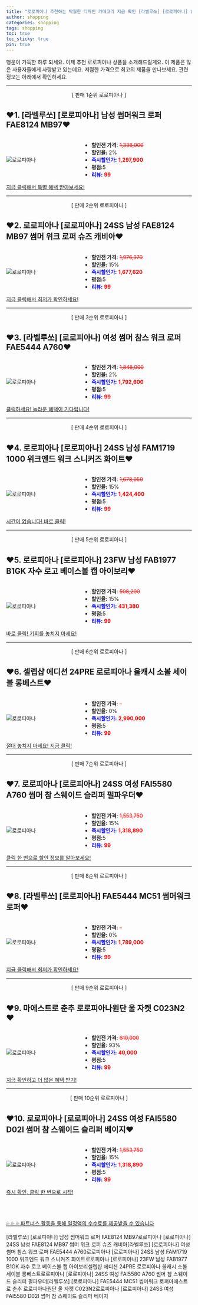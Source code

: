 ```yaml
---
title: "로로피아나 추천하는 탁월한 디자인 카테고리 지금 확인 [라벨루쏘] [로로피아나] 남성 썸머워크 로퍼"
author: shopping
categories: shopping
tags: shopping
toc: true
toc_sticky: true
pin: true
---
```

행운이 가득한 하루 되세요. 이제 추천 로로피아나 상품을 소개해드릴게요. 이 제품은 많은 사용자들에게 사랑받고 있는데요. 저렴한 가격으로 최고의 제품을 만나보세요. 관련 정보는 아래에서 확인하세요.

---
<p class="toplist" style="margin: 0 auto; display: block; width: fit-content;">[ 판매 1순위 로로피아나 ]</p>

<h2><strong>❤️1. [라벨루쏘] [로로피아나] 남성 썸머워크 로퍼 FAE8124 MB97❤️</strong></h2>

<div style="display: flex; align-items: center;">
    <div style="flex: 0.4;">
        <img src="https://thumbnail6.coupangcdn.com/thumbnails/remote/230x230ex/image/vendor_inventory/9b4a/85476bccfe51f0b607da30a3084a60b712edb5ba5c8ae598c332bfd61a97.jpg" alt="로로피아나" style="max-width: 100%;">
    </div>
    <div style="flex: 0.6; margin-left: 10px;">
        <ul>
            <li><strong>할인전 가격:</strong> <del style="color: red;">1,338,000</del></li>
            <li><strong>할인율:</strong> 2%</li>
            <li><span style='color:blue'><strong>즉시할인가:</strong></span> <span style='color:red'><strong>1,297,900</strong></span></li>
            <li><strong>평점:</strong>5</li>
            <li><span style='color:blue'><strong>리뷰:</strong></span> <span style='color:red'><strong>99</strong></span></li>
        </ul>
    </div>
</div>
<div class="center">
    <a href="https://selin100587001.github.io?lptag=AF9450613&subid=githubio&pageKey=7387512487&traceid=V0-153&itemId=19093387767&vendorItemId=89474953067" class="myButton">
        지금 클릭해서 특별 혜택 받아보세요!
    </a>
</div>


---
<p class="toplist" style="margin: 0 auto; display: block; width: fit-content;">[ 판매 2순위 로로피아나 ]</p>

<h2><strong>❤️2. 로로피아나 [로로피아나] 24SS 남성 FAE8124 MB97 썸머 위크 로퍼 슈즈 캐비아❤️</strong></h2>

<div style="display: flex; align-items: center;">
    <div style="flex: 0.4;">
        <img src="https://thumbnail8.coupangcdn.com/thumbnails/remote/230x230ex/image/vendor_inventory/3036/03b1445ee0007d4da6caa1dbfa0960828b0a17eac365b97ca1a9ab424ad6.jpg" alt="로로피아나" style="max-width: 100%;">
    </div>
    <div style="flex: 0.6; margin-left: 10px;">
        <ul>
            <li><strong>할인전 가격:</strong> <del style="color: red;">1,976,370</del></li>
            <li><strong>할인율:</strong> 15%</li>
            <li><span style='color:blue'><strong>즉시할인가:</strong></span> <span style='color:red'><strong>1,677,620</strong></span></li>
            <li><strong>평점:</strong>5</li>
            <li><span style='color:blue'><strong>리뷰:</strong></span> <span style='color:red'><strong>99</strong></span></li>
        </ul>
    </div>
</div>
<div class="center">
    <a href="https://selin100587001.github.io?lptag=AF9450613&subid=githubio&pageKey=8224916311&traceid=V0-153&itemId=23652501941&vendorItemId=90677875838" class="myButton">
        지금 클릭해서 최저가 확인하세요!
    </a>
</div>


---
<p class="toplist" style="margin: 0 auto; display: block; width: fit-content;">[ 판매 3순위 로로피아나 ]</p>

<h2><strong>❤️3. [라벨루쏘] [로로피아나] 여성 썸머 참스 워크 로퍼 FAE5444 A760❤️</strong></h2>

<div style="display: flex; align-items: center;">
    <div style="flex: 0.4;">
        <img src="https://thumbnail9.coupangcdn.com/thumbnails/remote/230x230ex/image/vendor_inventory/ed83/67ea892f21dec869cc7aed141b3a18bc8802054c4f0e796341dda2c48704.jpg" alt="로로피아나" style="max-width: 100%;">
    </div>
    <div style="flex: 0.6; margin-left: 10px;">
        <ul>
            <li><strong>할인전 가격:</strong> <del style="color: red;">1,848,000</del></li>
            <li><strong>할인율:</strong> 2%</li>
            <li><span style='color:blue'><strong>즉시할인가:</strong></span> <span style='color:red'><strong>1,792,600</strong></span></li>
            <li><strong>평점:</strong>5</li>
            <li><span style='color:blue'><strong>리뷰:</strong></span> <span style='color:red'><strong>99</strong></span></li>
        </ul>
    </div>
</div>
<div class="center">
    <a href="https://selin100587001.github.io?lptag=AF9450613&subid=githubio&pageKey=8181687897&traceid=V0-153&itemId=23393739321&vendorItemId=90421038384" class="myButton">
        클릭하세요! 놀라운 혜택이 기다립니다!
    </a>
</div>


---
<p class="toplist" style="margin: 0 auto; display: block; width: fit-content;">[ 판매 4순위 로로피아나 ]</p>

<h2><strong>❤️4. 로로피아나 [로로피아나] 24SS 남성 FAM1719 1000 위크엔드 워크 스니커즈 화이트❤️</strong></h2>

<div style="display: flex; align-items: center;">
    <div style="flex: 0.4;">
        <img src="https://thumbnail8.coupangcdn.com/thumbnails/remote/230x230ex/image/vendor_inventory/c729/1395fbd63a4c6d883fb9f7a9ea53cfbcc91eb184d19dc1d5fab8f608e73b.jpg" alt="로로피아나" style="max-width: 100%;">
    </div>
    <div style="flex: 0.6; margin-left: 10px;">
        <ul>
            <li><strong>할인전 가격:</strong> <del style="color: red;">1,678,050</del></li>
            <li><strong>할인율:</strong> 15%</li>
            <li><span style='color:blue'><strong>즉시할인가:</strong></span> <span style='color:red'><strong>1,424,400</strong></span></li>
            <li><strong>평점:</strong>5</li>
            <li><span style='color:blue'><strong>리뷰:</strong></span> <span style='color:red'><strong>99</strong></span></li>
        </ul>
    </div>
</div>
<div class="center">
    <a href="https://selin100587001.github.io?lptag=AF9450613&subid=githubio&pageKey=8224897512&traceid=V0-153&itemId=23652371293&vendorItemId=90677747827" class="myButton">
        시간이 없습니다! 바로 클릭!
    </a>
</div>


---
<p class="toplist" style="margin: 0 auto; display: block; width: fit-content;">[ 판매 5순위 로로피아나 ]</p>

<h2><strong>❤️5. 로로피아나 [로로피아나] 23FW 남성 FAB1977 B1GK 자수 로고 베이스볼 캡 아이보리❤️</strong></h2>

<div style="display: flex; align-items: center;">
    <div style="flex: 0.4;">
        <img src="https://thumbnail7.coupangcdn.com/thumbnails/remote/230x230ex/image/vendor_inventory/58e4/cc0742f8fc46ef4508eaf7b442b06bbfc2cd7cac6fd3dbf722ac4e282961.jpg" alt="로로피아나" style="max-width: 100%;">
    </div>
    <div style="flex: 0.6; margin-left: 10px;">
        <ul>
            <li><strong>할인전 가격:</strong> <del style="color: red;">508,200</del></li>
            <li><strong>할인율:</strong> 15%</li>
            <li><span style='color:blue'><strong>즉시할인가:</strong></span> <span style='color:red'><strong>431,380</strong></span></li>
            <li><strong>평점:</strong>5</li>
            <li><span style='color:blue'><strong>리뷰:</strong></span> <span style='color:red'><strong>99</strong></span></li>
        </ul>
    </div>
</div>
<div class="center">
    <a href="https://selin100587001.github.io?lptag=AF9450613&subid=githubio&pageKey=8195649388&traceid=V0-153&itemId=23469787333&vendorItemId=90496338995" class="myButton">
        바로 클릭! 기회를 놓치지 마세요!
    </a>
</div>


---
<p class="toplist" style="margin: 0 auto; display: block; width: fit-content;">[ 판매 6순위 로로피아나 ]</p>

<h2><strong>❤️6. 셀렙샵 에디션 24PRE 로로피아나 울캐시 소볼 세이블 롱베스트❤️</strong></h2>

<div style="display: flex; align-items: center;">
    <div style="flex: 0.4;">
        <img src="https://thumbnail8.coupangcdn.com/thumbnails/remote/230x230ex/image/vendor_inventory/10e6/843c1604c045d78627a3b881dcdc3e8e4090b009ff9d1a642a4124f79f0a.jpg" alt="로로피아나" style="max-width: 100%;">
    </div>
    <div style="flex: 0.6; margin-left: 10px;">
        <ul>
            <li><strong>할인전 가격:</strong> <del style="color: red;">-</del></li>
            <li><strong>할인율:</strong> 0%</li>
            <li><span style='color:blue'><strong>즉시할인가:</strong></span> <span style='color:red'><strong>2,990,000</strong></span></li>
            <li><strong>평점:</strong>5</li>
            <li><span style='color:blue'><strong>리뷰:</strong></span> <span style='color:red'><strong>99</strong></span></li>
        </ul>
    </div>
</div>
<div class="center">
    <a href="https://selin100587001.github.io?lptag=AF9450613&subid=githubio&pageKey=8190930814&traceid=V0-153&itemId=23439624654&vendorItemId=90271945409" class="myButton">
        절대 놓치지 마세요! 지금 클릭!
    </a>
</div>


---
<p class="toplist" style="margin: 0 auto; display: block; width: fit-content;">[ 판매 7순위 로로피아나 ]</p>

<h2><strong>❤️7. 로로피아나 [로로피아나] 24SS 여성 FAI5580 A760 썸머 참 스웨이드 슬리퍼 펄파우더❤️</strong></h2>

<div style="display: flex; align-items: center;">
    <div style="flex: 0.4;">
        <img src="https://thumbnail7.coupangcdn.com/thumbnails/remote/230x230ex/image/vendor_inventory/cc4b/b8197857980dc0157a48465f9dbc98c2f9d137f2c1db5ea048e63aaf3823.jpg" alt="로로피아나" style="max-width: 100%;">
    </div>
    <div style="flex: 0.6; margin-left: 10px;">
        <ul>
            <li><strong>할인전 가격:</strong> <del style="color: red;">1,553,750</del></li>
            <li><strong>할인율:</strong> 15%</li>
            <li><span style='color:blue'><strong>즉시할인가:</strong></span> <span style='color:red'><strong>1,318,890</strong></span></li>
            <li><strong>평점:</strong>5</li>
            <li><span style='color:blue'><strong>리뷰:</strong></span> <span style='color:red'><strong>99</strong></span></li>
        </ul>
    </div>
</div>
<div class="center">
    <a href="https://selin100587001.github.io?lptag=AF9450613&subid=githubio&pageKey=8224897836&traceid=V0-153&itemId=23652373897&vendorItemId=90677751223" class="myButton">
        클릭 한 번으로 할인 정보를 알아보세요!
    </a>
</div>


---
<p class="toplist" style="margin: 0 auto; display: block; width: fit-content;">[ 판매 8순위 로로피아나 ]</p>

<h2><strong>❤️8. [라벨루쏘] [로로피아나] FAE5444 MC51 썸머워크 로퍼❤️</strong></h2>

<div style="display: flex; align-items: center;">
    <div style="flex: 0.4;">
        <img src="https://thumbnail9.coupangcdn.com/thumbnails/remote/230x230ex/image/vendor_inventory/143a/dba208950bbcbb0475173a81aad8a41efb161acb2c2fbb697ec8e91cb8f2.jpg" alt="로로피아나" style="max-width: 100%;">
    </div>
    <div style="flex: 0.6; margin-left: 10px;">
        <ul>
            <li><strong>할인전 가격:</strong> <del style="color: red;">-</del></li>
            <li><strong>할인율:</strong> 0%</li>
            <li><span style='color:blue'><strong>즉시할인가:</strong></span> <span style='color:red'><strong>1,789,000</strong></span></li>
            <li><strong>평점:</strong>5</li>
            <li><span style='color:blue'><strong>리뷰:</strong></span> <span style='color:red'><strong>99</strong></span></li>
        </ul>
    </div>
</div>
<div class="center">
    <a href="https://selin100587001.github.io?lptag=AF9450613&subid=githubio&pageKey=6740625016&traceid=V0-153&itemId=15734664633&vendorItemId=86902673295" class="myButton">
        지금 클릭해서 최저가 확인하세요!
    </a>
</div>


---
<p class="toplist" style="margin: 0 auto; display: block; width: fit-content;">[ 판매 9순위 로로피아나 ]</p>

<h2><strong>❤️9. 마에스트로 춘추 로로피아나원단 울 자켓 C023N2❤️</strong></h2>

<div style="display: flex; align-items: center;">
    <div style="flex: 0.4;">
        <img src="https://thumbnail8.coupangcdn.com/thumbnails/remote/230x230ex/image/vendor_inventory/c939/a30f8209c8e664297988fb3a636af67a67ea5fa43c080615da5c39b37b9c.jpg" alt="로로피아나" style="max-width: 100%;">
    </div>
    <div style="flex: 0.6; margin-left: 10px;">
        <ul>
            <li><strong>할인전 가격:</strong> <del style="color: red;">610,000</del></li>
            <li><strong>할인율:</strong> 93%</li>
            <li><span style='color:blue'><strong>즉시할인가:</strong></span> <span style='color:red'><strong>40,000</strong></span></li>
            <li><strong>평점:</strong>5</li>
            <li><span style='color:blue'><strong>리뷰:</strong></span> <span style='color:red'><strong>99</strong></span></li>
        </ul>
    </div>
</div>
<div class="center">
    <a href="https://selin100587001.github.io?lptag=AF9450613&subid=githubio&pageKey=7704263140&traceid=V0-153&itemId=20635223412&vendorItemId=87709122002" class="myButton">
        지금 확인하고 더 많은 혜택 받기!
    </a>
</div>


---
<p class="toplist" style="margin: 0 auto; display: block; width: fit-content;">[ 판매 10순위 로로피아나 ]</p>

<h2><strong>❤️10. 로로피아나 [로로피아나] 24SS 여성 FAI5580 D02I 썸머 참 스웨이드 슬리퍼 베이지❤️</strong></h2>

<div style="display: flex; align-items: center;">
    <div style="flex: 0.4;">
        <img src="https://thumbnail8.coupangcdn.com/thumbnails/remote/230x230ex/image/vendor_inventory/5716/1e0338a72aedb9b3404db536d5d5c04735adde36ce285508398e7ed69946.jpg" alt="로로피아나" style="max-width: 100%;">
    </div>
    <div style="flex: 0.6; margin-left: 10px;">
        <ul>
            <li><strong>할인전 가격:</strong> <del style="color: red;">1,553,750</del></li>
            <li><strong>할인율:</strong> 15%</li>
            <li><span style='color:blue'><strong>즉시할인가:</strong></span> <span style='color:red'><strong>1,318,890</strong></span></li>
            <li><strong>평점:</strong>5</li>
            <li><span style='color:blue'><strong>리뷰:</strong></span> <span style='color:red'><strong>99</strong></span></li>
        </ul>
    </div>
</div>
<div class="center">
    <a href="https://selin100587001.github.io?lptag=AF9450613&subid=githubio&pageKey=8224891903&traceid=V0-153&itemId=23652330606&vendorItemId=90677707343" class="myButton">
        즉시 확인, 클릭 한 번으로 시작!
    </a>
</div>

<br><br><br>[💦 💦 💦 파트너스 활동을 통해 일정액의 수수료를 제공받을 수 있습니다](https://link.coupang.com/a/bcpT2c)<br><br>[라벨루쏘] [로로피아나] 남성 썸머워크 로퍼 FAE8124 MB97로로피아나 [로로피아나] 24SS 남성 FAE8124 MB97 썸머 위크 로퍼 슈즈 캐비아[라벨루쏘] [로로피아나] 여성 썸머 참스 워크 로퍼 FAE5444 A760로로피아나 [로로피아나] 24SS 남성 FAM1719 1000 위크엔드 워크 스니커즈 화이트로로피아나 [로로피아나] 23FW 남성 FAB1977 B1GK 자수 로고 베이스볼 캡 아이보리셀렙샵 에디션 24PRE 로로피아나 울캐시 소볼 세이블 롱베스트로로피아나 [로로피아나] 24SS 여성 FAI5580 A760 썸머 참 스웨이드 슬리퍼 펄파우더[라벨루쏘] [로로피아나] FAE5444 MC51 썸머워크 로퍼마에스트로 춘추 로로피아나원단 울 자켓 C023N2로로피아나 [로로피아나] 24SS 여성 FAI5580 D02I 썸머 참 스웨이드 슬리퍼 베이지